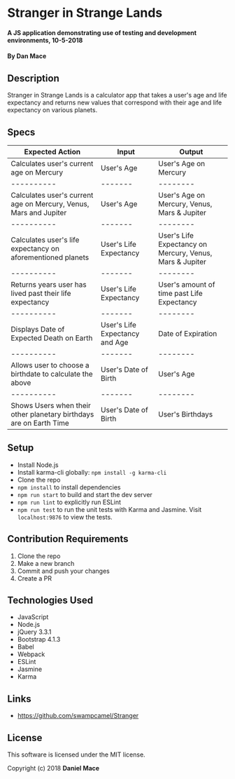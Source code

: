 # Stranger in Strange Lands

#### A JS application demonstrating use of testing and development environments, 10-5-2018

#### By Dan Mace

## Description

Stranger in Strange Lands is a calculator app that takes a user's age and life expectancy and returns new values that correspond with their age and life expectancy on various planets.

## Specs
| Expected Action | Input | Output |
|----------|-------|--------|
| Calculates user's current age on Mercury | User's Age | User's Age on Mercury |
|----------|-------|--------|
| Calculates user's current age on Mercury, Venus, Mars and Jupiter |  User's Age | User's Age on Mercury, Venus, Mars & Jupiter |
|----------|-------|--------|
| Calculates user's life expectancy on aforementioned planets |  User's Life Expectancy | User's Life Expectancy on Mercury, Venus, Mars & Jupiter |
|----------|-------|--------|
| Returns years user has lived past their life expectancy |  User's Life Expectancy | User's amount of time past Life Expectancy |
|----------|-------|--------|
| Displays Date of Expected Death on Earth |  User's Life Expectancy and Age | Date of Expiration |
|----------|-------|--------|
| Allows user to choose a birthdate to calculate the above | User's Date of Birth | User's Age |
|----------|-------|--------|
| Shows Users when their other planetary birthdays are on Earth Time | User's Date of Birth | User's Birthdays |

## Setup

* Install Node.js
* Install karma-cli globally: `npm install -g karma-cli`
* Clone the repo
* `npm install` to install dependencies
* `npm run start` to build and start the dev server
* `npm run lint` to explicitly run ESLint
* `npm run test` to run the unit tests with Karma and Jasmine. Visit `localhost:9876` to view the tests.

## Contribution Requirements

1. Clone the repo
1. Make a new branch
1. Commit and push your changes
1. Create a PR

## Technologies Used

* JavaScript
* Node.js
* jQuery 3.3.1
* Bootstrap 4.1.3
* Babel
* Webpack
* ESLint
* Jasmine
* Karma

## Links

* https://github.com/swampcamel/Stranger

## License

This software is licensed under the MIT license.

Copyright (c) 2018 **Daniel Mace**
